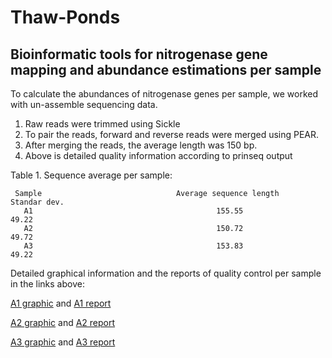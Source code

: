 # Thaw-Ponds

## Bioinformatic tools for nitrogenase gene mapping and abundance estimations per sample

 To calculate the abundances of nitrogenase genes per sample, we worked with un-assemble sequencing data.  
 1) Raw reads were trimmed using Sickle
 2) To pair the reads, forward and reverse reads were merged using PEAR. 
 3) After merging the reads, the average length was 150 bp.
 4) Above is detailed quality information according to prinseq output
 
 Table 1. Sequence average per sample:
 
     Sample                              Average sequence length              Standar dev.
       A1                                         155.55                          49.22
       A2                                         150.72                          49.72
       A3                                         153.83                          49.22










Detailed graphical information and the reports of quality control per sample in the links above:

  [A1 graphic](./png_graphs.zip)  and   [A1 report](./A1.doc)
  
  [A2 graphic](./png_graphs_A2.zip) and   [A2 report](./A2.doc)

  [A3 graphic](./png_graphs_A3.zip) and   [A3 report](./A3.doc)
